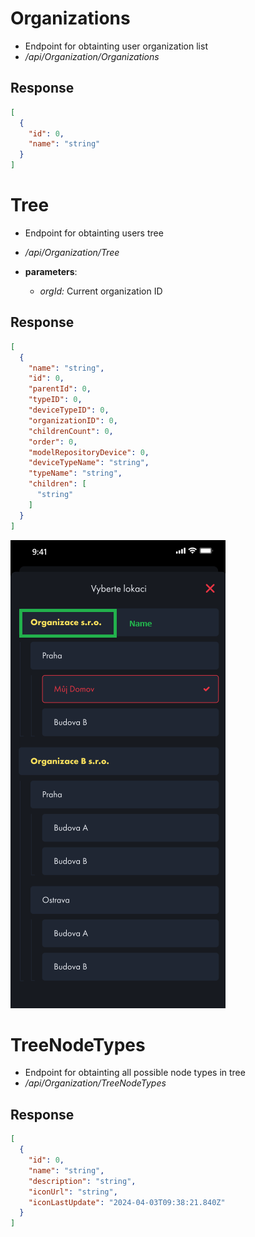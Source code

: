 # Organizations

- Endpoint for obtainting user organization list
- _/api/Organization/Organizations_

## Response

```Json
[
  {
    "id": 0,
    "name": "string"
  }
]
```

# Tree

- Endpoint for obtainting users tree
- _/api/Organization/Tree_

- **parameters**:
  - _orgId:_ Current organization ID

## Response

```Json
[
  {
    "name": "string",
    "id": 0,
    "parentId": 0,
    "typeID": 0,
    "deviceTypeID": 0,
    "organizationID": 0,
    "childrenCount": 0,
    "order": 0,
    "modelRepositoryDevice": 0,
    "deviceTypeName": "string",
    "typeName": "string",
    "children": [
      "string"
    ]
  }
]
```

![Tree](../Images/Tree.png "Tree")

# TreeNodeTypes

- Endpoint for obtainting all possible node types in tree
- _/api/Organization/TreeNodeTypes_

## Response

```Json
[
  {
    "id": 0,
    "name": "string",
    "description": "string",
    "iconUrl": "string",
    "iconLastUpdate": "2024-04-03T09:38:21.840Z"
  }
]
```
